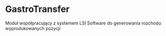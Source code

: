# GastroTransfer
Moduł współpracujący z systemem LSI Software do generowania rozchodu wyprodukowanych pozycji
